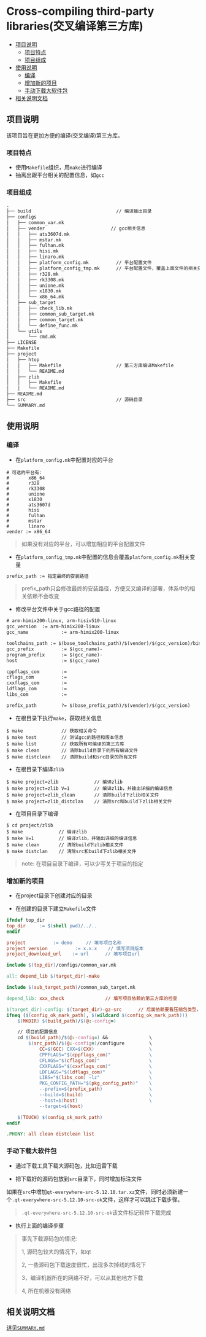 # Cross-compiling third-party libraries(交叉编译第三方库)

<!-- vim-markdown-toc GFM -->

* [项目说明](#项目说明)
  - [项目特点](#项目特点)
  - [项目组成](#项目组成)
* [使用说明](#使用说明)
  - [编译](#编译)
  - [增加新的项目](#增加新的项目)
  - [手动下载大软件包](#手动下载大软件包)
* [相关说明文档](#相关说明文档)

<!-- vim-markdown-toc -->

## 项目说明

该项目旨在更加方便的编译(交叉编译)第三方库。

### 项目特点

* 使用`Makefile`组织，用`make`进行编译
* 抽离出跟平台相关的配置信息，如`gcc`

### 项目组成

```txt
.
├── build                               // 编译输出目录
├── configs
│   ├── common_var.mk
│   ├── vender                        // gcc相关信息
│   │   ├── ats3607d.mk
│   │   ├── mstar.mk
│   │   ├── fulhan.mk
│   │   ├── hisi.mk
│   │   ├── linaro.mk
│   │   ├── platform_config.mk          // 平台配置文件
│   │   ├── platform_config_tmp.mk      // 平台配置文件，覆盖上面文件的相关变量
│   │   ├── r328.mk
│   │   ├── rk3308.mk
│   │   ├── unione.mk
│   │   ├── x1830.mk
│   │   └── x86_64.mk
│   ├── sub_target
│   │   ├── check_lib.mk
│   │   ├── common_sub_target.mk
│   │   ├── common_target.mk
│   │   └── define_func.mk
│   └── utils
│       └── cmd.mk
├── LICENSE
├── Makefile
├── project
│   ├── htop
│   │   ├── Makefile                    // 第三方库编译Makefile
│   │   └── README.md
│   ├── zlib
│   │   ├── Makefile
│   │   └── README.md
├── README.md
├── src                                 // 源码目录
└── SUMMARY.md
```

## 使用说明

### 编译

* 在`platform_config.mk`中配置对应的平台

```shell
# 可选的平台有: 
#       x86_64
#       r328
#       rk3308
#       unione
#       x1830
#       ats3607d
#       hisi
#       fulhan
#       mstar
#       linaro
vender := x86_64
```

> 如果没有对应的平台，可以增加相应的平台配置文件

* 在`platform_config_tmp.mk`中配置的信息会覆盖`platform_config.mk`相关变量

```txt
prefix_path := 指定最终的安装路径
```

> prefix_path只会修改最终的安装路径，方便交叉编译的部署，体系中的相关依赖不会改变


* 修改平台文件中关于gcc路径的配置

```txt
# arm-himix200-linux, arm-hisiv510-linux
gcc_version  := arm-himix200-linux
gcc_name            := arm-himix200-linux

toolchains_path := $(base_toolchains_path)/$(vender)/$(gcc_version)/bin    // gcc路径
gcc_prefix          := $(gcc_name)-
program_prefix      := $(gcc_name)-
host                := $(gcc_name)

cppflags_com        :=
cflags_com          :=
cxxflags_com        :=
ldflags_com         :=
libs_com            := 

prefix_path         ?= $(base_prefix_path)/$(vender)/$(gcc_version)            // 安装路径
```

* 在根目录下执行`make`，获取相关信息

```shell
$ make              // 获取相关命令
$ make test         // 测试gcc的路径和版本信息
$ make list         // 获取所有可编译的第三方库
$ make clean        // 清除build目录下的所有编译文件
$ make distclean    // 清除build和src目录的所有文件
```

* 在根目录下编译`zlib`

```shell
$ make project=zlib             // 编译zlib
$ make project=zlib V=1         // 编译zlib，并输出详细的编译信息
$ make project=zlib_clean       // 清除build下zlib相关文件
$ make project=zlib_distclan    // 清除src和build下zlib相关文件
```

* 在项目目录下编译

```shell
$ cd project/zlib
$ make             // 编译zlib
$ make V=1         // 编译zlib，并输出详细的编译信息
$ make clean       // 清除build下zlib相关文件
$ make distclan    // 清除src和build下zlib相关文件
```

> note: 在项目目录下编译，可以少写关于项目的指定

### 增加新的项目

* 在project目录下创建对应的目录

* 在创建的目录下建立`Makefile`文件 

```makefile
ifndef top_dir
top_dir     := $(shell pwd)/../..
endif

project          := demo     // 填写项目名称
project_version          := x.x.x    // 填写项目版本
project_download_url    := url      // 填写项目url

include $(top_dir)/configs/common_var.mk

all: depend_lib $(target_dir)-make

include $(sub_target_path)/common_sub_target.mk

depend_lib: xxx_check               // 填写项目依赖的第三方库的检查

$(target_dir)-config: $(target_dir)-gz-src      // 后面依赖要看压缩包类型，如gz/xz/bz2
ifneq ($(config_ok_mark_path), $(wildcard $(config_ok_mark_path)))
    $(MKDIR) $(build_path)/$(@:-config=)

    // 项目的配置信息
    cd $(build_path)/$(@:-config=) &&               \
        $(src_path)/$(@:-config=)/configure         \
            CC=$(GCC) CXX=$(CXX)                    \
            CPPFLAGS="$(cppflags_com)"              \
            CFLAGS="$(cflags_com)"                  \
            CXXFLAGS="$(cxxflags_com)"              \
            LDFLAGS="$(ldflags_com)"                \
            LIBS="$(libs_com) -lz"                  \
            PKG_CONFIG_PATH="$(pkg_config_path)"    \
            --prefix=$(prefix_path)                 \
            --build=$(build)                        \
            --host=$(host)                          \
            --target=$(host)

    $(TOUCH) $(config_ok_mark_path)
endif

.PHONY: all clean distclean list
```

### 手动下载大软件包

* 通过下载工具下载大源码包，比如迅雷下载

* 把下载好的源码包放到`src`目录下，同时增加标注文件

如果在`src`中增加`qt-everywhere-src-5.12.10.tar.xz`文件，同时必须新建一个`.qt-everywhere-src-5.12.10-src-ok`文件，这样才可以跳过下载步骤。

> `.qt-everywhere-src-5.12.10-src-ok`该文件标记软件下载完成

* 执行上面的编译步骤

> 事先下载源码包的情况:
>
> 1, 源码包较大的情况下，如qt
>
> 2, 一些源码包下载速度很忙，出现多次掉线的情况下
>
> 3，编译机器所在的网络不好，可以从其他地方下载
>
> 4, 所在机器没有网络

## 相关说明文档

[详见`SUMMARY.md`](SUMMARY.md)

